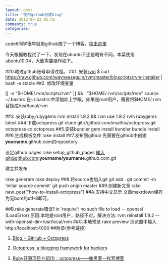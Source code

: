 ```yaml
---
layout: post
title: "使用github创建blog"
date: 2012-07-23 05:42
comments: true
categories: 
---
```

code6同学很早就用github搞了一个博客，[猛击这里](http://code6.github.com/) <p>
今天根据教程试了一下，发现在ubuntu下还是略有不同。本菜使用ubuntu10.04，大致需要操作如下。<p>
##0.略过github账号申请过程。
##1. 安装[rvm](https://rvm.io/)
    $ curl https://raw.github.com/wayneeseguin/rvm/master/binscripts/rvm-installer | bash -s stable
##2. 修改环境变量<p>
    [[ -s "$HOME/.rvm/scripts/rvm" ]] && . "$HOME/.rvm/scripts/rvm"
    source ~/.bashrc
在~/.bashrc中添加如上字眼，如果是root用户，需要将$HOME/.rvm替换成/usr/local/rvm<p>
##3. 安装ruby,rubygems
    rvm install 1.9.2 && rvm use 1.9.2
    rvm rubygems latest
##4.下载octopress
    git clone git://github.com/imathis/octopress.git octopress
    cd octopress
##5.安装bundler
    gem install bundler
    bundle install
##6.生成模板文件
    rake install
##7.发布到github
先需要在github中创建<b>yourname</b>.github.com的repository<p>
设定github pages
	rake setup_github_pages
输入git@github.com:<b>yourname/yourname</b>.github.com.git<p>
建立并发布<p>
	rake generate
	rake deploy
##8.将source也加入git
	git add .
	git commit -m 'initial source commit'
	git push origin master
##9.创建新文章
	rake new_post["how-to-install-octopress"]
##A.支持中文显示
文章makrdown保存为无bom的utf-8即可。<p>
##B.rake generate错误1
	in 'require': no such file to load -- openssl (LoadError)
原因:本地是root用户，路径不对。解决方法:
	rvm reinstall 1.9.2 --with-openssl-dir=/usr/local/rvm
##C.本地预览
	rake preview
浏览器中输入http://localhost:4000
##附录(参考链接)
1. [Blog = GitHub + Octopress](http://mrzhang.me/blog/blog-equals-github-plus-octopress.html)<p>
2. [Octopress: a blogging framework for hackers](http://lyhdev.com/note:octopress)<p>
3. [Ruby开源项目介绍(1)：octopress——像黑客一样写博客](http://www.yangzhiping.com/tech/octopress.html)<p>